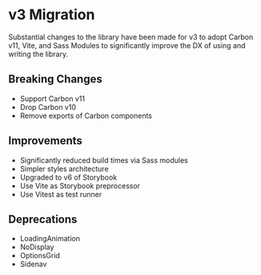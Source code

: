# v3 Migration

Substantial changes to the library have been made for v3 to adopt Carbon v11, Vite, and Sass Modules to significantly improve the DX of using and writing the library.


## Breaking Changes

- Support Carbon v11
- Drop Carbon v10
- Remove exports of Carbon components

## Improvements

 - Significantly reduced build times via Sass modules
 - Simpler styles architecture
 - Upgraded to v6 of Storybook
 - Use Vite as Storybook preprocessor
 - Use Vitest as test runner

 ## Deprecations

 - LoadingAnimation
 - NoDisplay
 - OptionsGrid
 - Sidenav